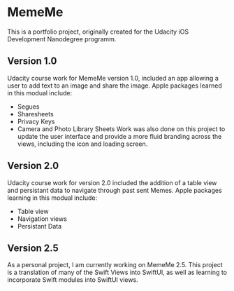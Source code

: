 # MemeMe
This is a portfolio project, originally created for the Udacity iOS Development Nanodegree programm.
## Version 1.0
Udacity course work for MemeMe version 1.0, included an app allowing a user to add text to an image and share the image.  Apple packages learned in this modual include:
- Segues
- Sharesheets
- Privacy Keys
- Camera and Photo Library Sheets
Work was also done on this project to update the user interface and provide a more fluid branding across the views, including the icon and loading screen.

## Version 2.0
Udacity course work for version 2.0 included the addition of a table view and persistant data to navigate through past sent Memes. Apple packages learning in this modual include:
- Table view
- Navigation views
- Persistant Data

## Version 2.5
As a personal project, I am currently working on MemeMe 2.5. This project is a translation of many of the Swift Views into SwiftUI, as well as learning to incorporate Swift modules into SwiftUI views.
